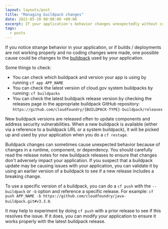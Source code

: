 ```yaml
---
layout: layouts/post
title: "Managing buildpack changes"
date: 2021-05-20 00:00:00 +00:00
excerpt: If your application's behavior changes unexpectedly without code changes, it might be related to a new buildpack release
tags:
  - posts
---
```


If you notice strange behavior in your application, or if builds / deployments are not working properly and no coding changes were made, one possible cause could be changes to the [buildpack](https://cloud.gov/docs/getting-started/concepts/#buildpacks) used by your application.

Some things to check:

* You can check which buildpack and version your app is using by running `cf app APP_NAME`
* You can check the latest version of cloud.gov system buildpacks by running: `cf buildpacks`
* You can check the latest buildpack release version by checking the releases page in the appropriate buildpack GitHub repository: `https://github.com/cloudfoundry/{BUILDPACK-TYPE}-buildpack/releases`

New buildpack versions are released often to update components and address security vulnerabilities. When a new buildpack is available (either via a reference to a buildpack URL or a system buildpack), it will be picked up and used by your application when you do a `cf restage`.

Buildpack changes can sometimes cause unexpected behavior because of changes in a runtime, component, or dependency. You should carefully read the release notes for new buildpack releases to ensure that changes don't adversely impact your application. If you suspect that a buildpack update may be causing issues with your application, you can validate it by using an earlier version of a buildpack to see if a new release includes a breaking change.

To use a specific version of a buildpack, you can do a `cf push` with the `--buildpack` or `-b` option and reference a specific release. For example: `cf push APP_NAME -b https://github.com/cloudfoundry/java-buildpack.git#v3.3.0`. 

It may help to experiment by doing `cf push` with a prior release to see if this resolves the issue. If it does, you can modify your application to ensure it works properly with the latest buildpack release.